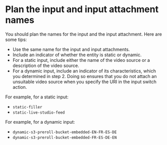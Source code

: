 # Plan the input and input attachment names<a name="ips-plan-input-names"></a>

You should plan the names for the input and the input attachment\. Here are some tips:
+ Use the same name for the input and input attachments\.
+ Include an indicator of whether the entity is static or dynamic\.
+ For a static input, include either the name of the video source or a description of the video source\. 
+ For a dynamic input, include an indicator of its characteristics, which you determined in step 2\. Doing so ensures that you do not attach an unsuitable video source when you specify the URI in the input switch action\.

For example, for a static input:
+ `static-filler`
+ `static-live-studio-feed`

For example, for a dynamic input:
+ `dynamic-s3-preroll-bucket-embedded-EN-FR-ES-DE`
+ `dynamic-s3-preroll-bucket-embedded-FR-ES-DE-EN`